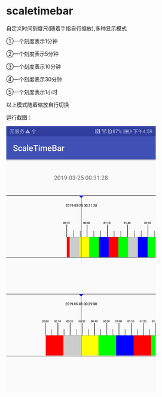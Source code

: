# scaletimebar
自定义时间刻度尺(随着手指自行缩放),多种显示模式

①一个刻度表示1分钟

②一个刻度表示5分钟

③一个刻度表示10分钟

④一个刻度表示30分钟

⑤一个刻度表示1小时

以上模式随着缩放自行切换

运行截图：

<img src="https://github.com/PPQingZhao/scaletimebar/blob/master/screenshots/Screenshot_20190325-165929.jpg" width="400"/>
